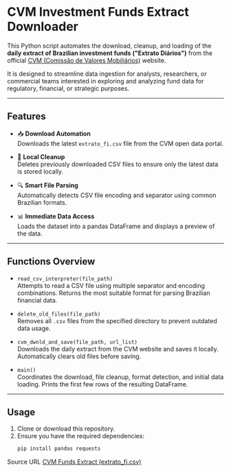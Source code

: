 # CVM Investment Funds Extract Downloader

This Python script automates the download, cleanup, and loading of the **daily extract of Brazilian investment funds ("Extrato Diários")** from the official [CVM (Comissão de Valores Mobiliários)](https://www.gov.br/cvm/pt-br) website.

It is designed to streamline data ingestion for analysts, researchers, or commercial teams interested in exploring and analyzing fund data for regulatory, financial, or strategic purposes.

---

## Features

- 📥 **Download Automation**  
  Downloads the latest `extrato_fi.csv` file from the CVM open data portal.

- 🧹 **Local Cleanup**  
  Deletes previously downloaded CSV files to ensure only the latest data is stored locally.

- 🔍 **Smart File Parsing**  
  Automatically detects CSV file encoding and separator using common Brazilian formats.

- 📊 **Immediate Data Access**  
  Loads the dataset into a pandas DataFrame and displays a preview of the data.

---

## Functions Overview

- `read_csv_interpreter(file_path)`  
  Attempts to read a CSV file using multiple separator and encoding combinations. Returns the most suitable format for parsing Brazilian financial data.

- `delete_old_files(file_path)`  
  Removes all `.csv` files from the specified directory to prevent outdated data usage.

- `cvm_dwnld_and_save(file_path, url_list)`  
  Downloads the daily extract from the CVM website and saves it locally. Automatically clears old files before saving.

- `main()`  
  Coordinates the download, file cleanup, format detection, and initial data loading. Prints the first few rows of the resulting DataFrame.

---

## Usage

1. Clone or download this repository.
2. Ensure you have the required dependencies:
   ```bash
   pip install pandas requests
   ```

Source URL
[CVM Funds Extract (extrato_fi.csv)](https://dados.cvm.gov.br/dados/FI/DOC/EXTRATO/DADOS/extrato_fi.csv)
